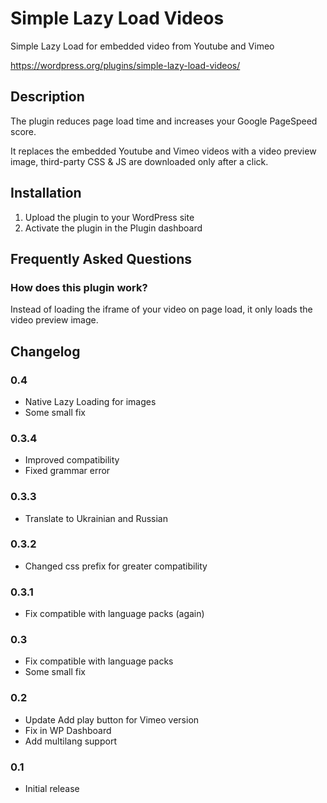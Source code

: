 # Simple Lazy Load Videos
Simple Lazy Load for embedded video from Youtube and Vimeo

https://wordpress.org/plugins/simple-lazy-load-videos/

## Description
The plugin reduces page load time and increases your Google PageSpeed score.

It replaces the embedded Youtube and Vimeo videos with a video preview image, third-party CSS & JS are downloaded only after a click.

## Installation
1. Upload the plugin to your WordPress site
2. Activate the plugin in the Plugin dashboard

## Frequently Asked Questions
### How does this plugin work?
Instead of loading the iframe of your video on page load, it only loads the video preview image.

## Changelog
### 0.4
* Native Lazy Loading for images
* Some small fix

### 0.3.4
* Improved compatibility
* Fixed grammar error

### 0.3.3
* Translate to Ukrainian and Russian

### 0.3.2
* Changed css prefix for greater compatibility

### 0.3.1
* Fix compatible with language packs (again)

### 0.3
* Fix compatible with language packs
* Some small fix

### 0.2
* Update Add play button for Vimeo version
* Fix in WP Dashboard
* Add multilang support

### 0.1
* Initial release
